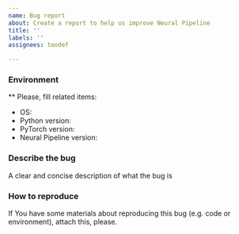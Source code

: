 ```yaml
---
name: Bug report
about: Create a report to help us improve Neural Pipeline
title: ''
labels: ''
assignees: toodef

---
```


### Environment
** Please, fill related items:
 - OS: 
 - Python version: 
 - PyTorch version:
 - Neural Pipeline version:

### Describe the bug
A clear and concise description of what the bug is

### How to reproduce
If You have some materials about reproducing this bug (e.g. code or environment), attach this, please.
